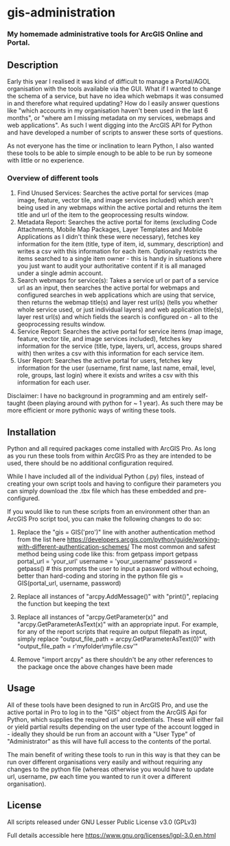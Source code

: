 # gis-administration
### My homemade administrative tools for ArcGIS Online and Portal. 

## Description

Early this year I realised it was kind of difficult to manage a Portal/AGOL organisation with the tools available via the GUI. What if I wanted to change the schema of a service, but have no idea which webmaps it was consumed in and therefore what required updating? How do I easily answer questions like "which accounts in my organisation haven't been used in the last 6 months", or "where am I missing metadata on my services, webmaps and web applications". As such I went digging into the ArcGIS API for Python and have developed a number of scripts to answer these sorts of questions.

As not everyone has the time or inclination to learn Python, I also wanted these tools to be able to simple enough to be able to be run by someone with little or no experience.

### Overview of different tools
1. Find Unused Services: Searches the active portal for services (map image, feature, vector tile, and image services included) which aren't being used in any webmaps within the active portal and returns the item title and url of the item to the geoprocessing results window.
1. Metadata Report: Searches the active portal for items (excluding Code Attachments, Mobile Map Packages, Layer Templates and Mobile Applications as I didn't think these were necessary), fetches key information for the item (title, type of item, id, summary, description) and writes a csv with this information for each item. Optionally restricts the items searched to a single item owner - this is handy in situations where you just want to audit your authoritative content if it is all managed under a single admin account.
1. Search webmaps for service(s): Takes a service url or part of a service url as an input, then searches the active portal for webmaps and configured searches in web applications which are using that service, then returns the webmap title(s) and layer rest url(s) (tells you whether whole service used, or just individual layers) and web application title(s), layer rest url(s) and which fields the search is configured on - all to the geoprocessing results window.
1. Service Report: Searches the active portal for service items (map image, feature, vector tile, and image services included), fetches key information for the service (title, type, layers, url, access, groups shared with) then writes a csv with this information for each service item.
1. User Report: Searches the active portal for users, fetches key information for the user (username, first name, last name, email, level, role, groups, last login) where it exists and writes a csv with this information for each user.

Disclaimer: I have no background in programming and am entirely self-taught (been playing around with python for ~ 1 year). As such there may be more efficient or more pythonic ways of writing these tools.

## Installation
Python and all required packages come installed with ArcGIS Pro. As long as you run these tools from within ArcGIS Pro as they are intended to be used, there should be no additional configuration required.

While I have included all of the individual Python (.py) files, instead of creating your own script tools and having to configure their parameters you can simply download the .tbx file which has these embedded and pre-configured. 

If you would like to run these scripts from an environment other than an ArcGIS Pro script tool, you can make the following changes to do so:
1. Replace the "gis = GIS('pro')" line with another authentication method from the list here https://developers.arcgis.com/python/guide/working-with-different-authentication-schemes/
The most common and safest method being using code like this:
from getpass import getpass
portal_url = 'your_url'
username = 'your_username'
password = getpass() # this prompts the user to input a password without echoing, better than hard-coding and storing in the python file
gis = GIS(portal_url, username, password)

2. Replace all instances of "arcpy.AddMessage()" with "print()", replacing the function but keeping the text

3. Replace all instances of "arcpy.GetParameter(x)" and "arcpy.GetParameterAsText(x)" with an appropriate input. For example, for any of the report scripts that require an output filepath as input, simply replace "output_file_path = arcpy.GetParameterAsText(0)" with "output_file_path = r'myfolder\myfile.csv'"

4. Remove "import arcpy" as there shouldn't be any other references to the package once the above changes have been made

## Usage
All of these tools have been designed to run in ArcGIS Pro, and use the active portal in Pro to log in to the "GIS" object from the ArcGIS Api for Python, which supplies the required url and credentials. These will either fail or yield partial results depending on the user type of the account logged in - ideally they should be run from an account with a "User Type" of "Administrator" as this will have full access to the contents of the portal.

The main benefit of writing these tools to run in this way is that they can be run over different organisations very easily and without requiring any changes to the python file (whereas otherwise you would have to update url, username, pw each time you wanted to run it over a different organisation). 

### 

## License
All scripts released under GNU Lesser Public License v3.0 (GPLv3)

Full details accessible here https://www.gnu.org/licenses/lgpl-3.0.en.html
